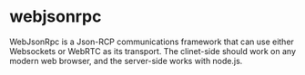 # webjsonrpc

WebJsonRpc is a Json-RCP communications framework that can use either Websockets or WebRTC as 
its transport. The clinet-side should work on any modern web browser, and the server-side works
with node.js.